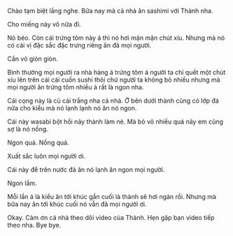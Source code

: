 Chào tạm biệt lắng nghe. Bữa nay mà cả nhà ăn sashimi với Thành nha.








Cho miếng này vô nữa đi.


Nó béo. Còn cái trứng tôm này á thì nó hơi mặn mặn chút xíu. Nhưng mà nó có cái vị đặc sắc đặc trưng riêng ăn đã mọi người.


Cắn vô giòn giòn.


Bình thường mọi người ra nhà hàng á trứng tôm á người ta chỉ quết một chút xíu lên trên cái cái cuốn sushi thôi chứ người ta không bỏ nhiều nhưng mà mọi người ăn trứng tôm nhiều á rất là ngon nha.



Cái cọng này là củ cải trắng nha cả nhà. Ở bên dưới thành cũng có lớp đá nữa cho kiểu mà nó lạnh lạnh nó ăn nó ngon.


Cái này wasabi bột hồi nãy thành làm nè. Mà bỏ vô nhiều quá nãy em cũng sợ là nó nồng.

Ngon quá.
Nồng quá.









Xuất sắc luôn mọi người ơi.










Cái này để trên nước đá ăn nó lạnh ăn ngon mọi người.



Ngon lắm.


Mỗi lần á là kiểu ăn tới khúc gần cuối là thành sẽ hơi ngán rồi. Nhưng mà bữa nay ăn tới khúc cuối nó vẫn đã mọi người ơi.

Okay. Cảm ơn cả nhà theo dõi video của Thành. Hẹn gặp bạn video tiếp theo nha. Bye bye.